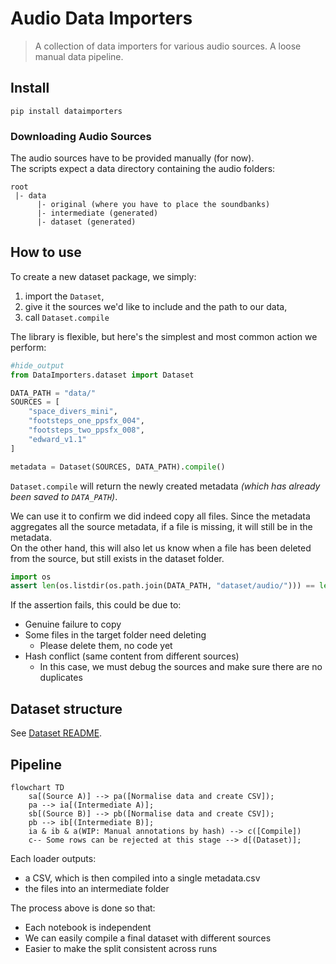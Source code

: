 # Audio Data Importers
> A collection of data importers for various audio sources. A loose manual data pipeline.


## Install

`pip install dataimporters`

### Downloading Audio Sources

The audio sources have to be provided manually (for now).  
The scripts expect a data directory containing the audio folders:  
```
root
 |- data
      |- original (where you have to place the soundbanks)
      |- intermediate (generated)
      |- dataset (generated)
```

## How to use

To create a new dataset package, we simply:  
1. import the `Dataset`,  
1. give it the sources we'd like to include and the path to our data,  
1. call `Dataset.compile`

The library is flexible, but here's the simplest and most common action we perform:

```python
#hide_output
from DataImporters.dataset import Dataset

DATA_PATH = "data/"
SOURCES = [
    "space_divers_mini",
    "footsteps_one_ppsfx_004",
    "footsteps_two_ppsfx_008",
    "edward_v1.1"
]

metadata = Dataset(SOURCES, DATA_PATH).compile()
```

`Dataset.compile` will return the newly created metadata _(which has already been saved to `DATA_PATH`)_.  

We can use it to confirm we did indeed copy all files. Since the metadata aggregates all the source metadata, if a file is missing, it will still be in the metadata.  
On the other hand, this will also let us know when a file has been deleted from the source, but still exists in the dataset folder.  

```python
import os
assert len(os.listdir(os.path.join(DATA_PATH, "dataset/audio/"))) == len(metadata)
```

If the assertion fails, this could be due to:  
* Genuine failure to copy  
* Some files in the target folder need deleting  
  * Please delete them, no code yet
* Hash conflict (same content from different sources)  
  * In this case, we must debug the sources and make sure there are no duplicates

## Dataset structure

See [Dataset README](data/dataset/README.md).

## Pipeline

```mermaid
flowchart TD
    sa[(Source A)] --> pa([Normalise data and create CSV]);
    pa --> ia[(Intermediate A)];
    sb[(Source B)] --> pb([Normalise data and create CSV]);
    pb --> ib[(Intermediate B)];
    ia & ib & a(WIP: Manual annotations by hash) --> c([Compile])
    c-- Some rows can be rejected at this stage --> d[(Dataset)];
```

Each loader outputs:  
* a CSV, which is then compiled into a single metadata.csv  
* the files into an intermediate folder  

The process above is done so that:  
* Each notebook is independent  
* We can easily compile a final dataset with different sources  
* Easier to make the split consistent across runs  
